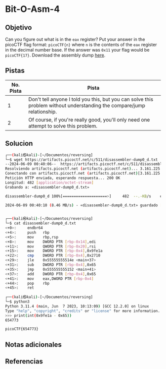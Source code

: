# Bit-O-Asm-4

## Objetivo
Can you figure out what is in the `eax` register? Put your answer in the picoCTF flag format: `picoCTF{n}` where `n` is the contents of the `eax` register in the decimal number base. If the answer was `0x11` your flag would be `picoCTF{17}`. Download the assembly dump [here](https://artifacts.picoctf.net/c/511/disassembler-dump0_d.txt).
## Pistas

| No. Pista | Pista                                                                                                                  |
| --------- | ---------------------------------------------------------------------------------------------------------------------- |
| 1         | Don't tell anyone I told you this, but you can solve this problem without understanding the compare/jump relationship. |
| 2         | Of course, if you're really good, you'll only need one attempt to solve this problem.                                  |


## Solucion
```bash
┌──(kali㉿kali)-[~/Documentos/reversing]
└─$ wget https://artifacts.picoctf.net/c/511/disassembler-dump0_d.txt
--2024-06-09 00:40:06--  https://artifacts.picoctf.net/c/511/disassembler-dump0_d.txt
Resolviendo artifacts.picoctf.net (artifacts.picoctf.net)... 3.161.225.60, 3.161.225.11, 3.161.225.62, ...
Conectando con artifacts.picoctf.net (artifacts.picoctf.net)[3.161.225.60]:443... conectado.
Petición HTTP enviada, esperando respuesta... 200 OK
Longitud: 482 [application/octet-stream]
Grabando a: «disassembler-dump0_d.txt»

disassembler-dump0_d 100%[====================>]     482  --.-KB/s    en 0s      

2024-06-09 00:40:10 (8.46 MB/s) - «disassembler-dump0_d.txt» guardado [482/482]

                                                                                  
┌──(kali㉿kali)-[~/Documentos/reversing]
└─$ cat disassembler-dump0_d.txt
<+0>:     endbr64 
<+4>:     push   rbp
<+5>:     mov    rbp,rsp
<+8>:     mov    DWORD PTR [rbp-0x14],edi
<+11>:    mov    QWORD PTR [rbp-0x20],rsi
<+15>:    mov    DWORD PTR [rbp-0x4],0x9fe1a
<+22>:    cmp    DWORD PTR [rbp-0x4],0x2710
<+29>:    jle    0x55555555514e <main+37>
<+31>:    sub    DWORD PTR [rbp-0x4],0x65
<+35>:    jmp    0x555555555152 <main+41>
<+37>:    add    DWORD PTR [rbp-0x4],0x65
<+41>:    mov    eax,DWORD PTR [rbp-0x4]
<+44>:    pop    rbp
<+45>:    ret
                                                                                  
┌──(kali㉿kali)-[~/Documentos/reversing]
└─$ python3                                                          
Python 3.11.4 (main, Jun  7 2023, 10:13:09) [GCC 12.2.0] on linux
Type "help", "copyright", "credits" or "license" for more information.
>>> print(int(0x9fe1a - 0x65))
654773

picoCTF{654773}
```

## Notas adicionales

## Referencias